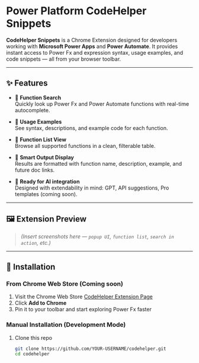 # Power Platform CodeHelper Snippets

**CodeHelper Snippets** is a Chrome Extension designed for developers working with **Microsoft Power Apps** and **Power Automate**. It provides instant access to Power Fx and expression syntax, usage examples, and code snippets — all from your browser toolbar.

---

## ✨ Features

- 🧠 **Function Search**  
  Quickly look up Power Fx and Power Automate functions with real-time autocomplete.

- 📘 **Usage Examples**  
  See syntax, descriptions, and example code for each function.

- 📂 **Function List View**  
  Browse all supported functions in a clean, filterable table.

- 🔎 **Smart Output Display**  
  Results are formatted with function name, description, example, and future doc links.

- 🧪 **Ready for AI integration**  
  Designed with extendability in mind: GPT, API suggestions, Pro templates (coming soon).

---

## 🖼 Extension Preview

> *(Insert screenshots here — `popup UI`, `function list`, `search in action`, etc.)*

---

## 🚀 Installation

### From Chrome Web Store (Coming soon)

1. Visit the Chrome Web Store [CodeHelper Extension Page](#)
2. Click **Add to Chrome**
3. Pin it to your toolbar and start exploring Power Fx faster

### Manual Installation (Development Mode)

1. Clone this repo  
   ```bash
   git clone https://github.com/YOUR-USERNAME/codehelper.git
   cd codehelper

